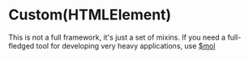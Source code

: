 # Custom(HTMLElement)

This is not a full framework, it's just a set of mixins.
If you need a full-fledged tool for developing very heavy applications, use [$mol](https://github.com/eigenmethod/mol)
